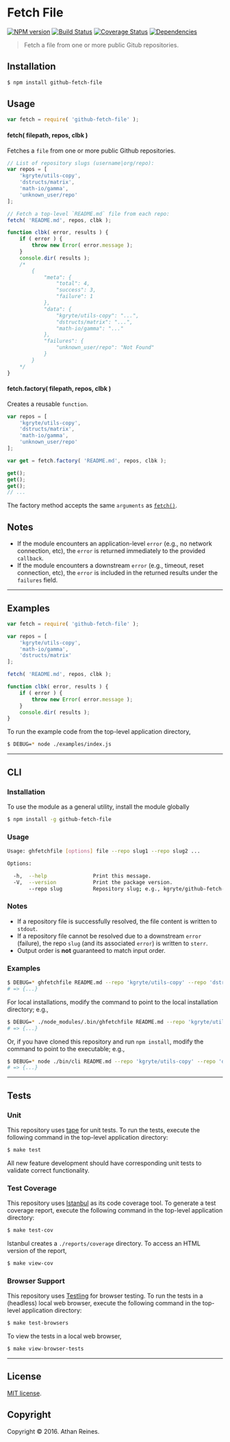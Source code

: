 Fetch File
===
[![NPM version][npm-image]][npm-url] [![Build Status][build-image]][build-url] [![Coverage Status][coverage-image]][coverage-url] [![Dependencies][dependencies-image]][dependencies-url]

> Fetch a file from one or more public Gitub repositories.


## Installation

``` bash
$ npm install github-fetch-file
```


## Usage

``` javascript
var fetch = require( 'github-fetch-file' );
```

<a name="fetch"></a>
#### fetch( filepath, repos, clbk )

Fetches a `file` from one or more public Github repositories.

``` javascript
// List of repository slugs (username|org/repo):
var repos = [
	'kgryte/utils-copy',
	'dstructs/matrix',
	'math-io/gamma',
	'unknown_user/repo'
];

// Fetch a top-level `README.md` file from each repo:
fetch( 'README.md', repos, clbk );

function clbk( error, results ) {
	if ( error ) {
		throw new Error( error.message );
	}
	console.dir( results );
	/*
		{
			"meta": {
				"total": 4,
				"success": 3,
				"failure": 1
			},
			"data": {
				"kgryte/utils-copy": "...",
				"dstructs/matrix": "...",
				"math-io/gamma": "..."
			},
			"failures": {
				"unknown_user/repo": "Not Found"
			}
		}
	*/
}
```


#### fetch.factory( filepath, repos, clbk )

Creates a reusable `function`.

``` javascript
var repos = [
	'kgryte/utils-copy',
	'dstructs/matrix',
	'math-io/gamma',
	'unknown_user/repo'
];

var get = fetch.factory( 'README.md', repos, clbk );

get();
get();
get();
// ...
```

The factory method accepts the same `arguments` as [`fetch()`](#fetch).


## Notes

*	If the module encounters an application-level `error` (e.g., no network connection, etc), the `error` is returned immediately to the provided `callback`.
*	If the module encounters a downstream `error` (e.g., timeout, reset connection, etc), the `error` is included in the returned results under the `failures` field.


---
## Examples

``` javascript
var fetch = require( 'github-fetch-file' );

var repos = [
	'kgryte/utils-copy',
	'math-io/gamma',
	'dstructs/matrix'
];

fetch( 'README.md', repos, clbk );

function clbk( error, results ) {
	if ( error ) {
		throw new Error( error.message );
	}
	console.dir( results );
}
```

To run the example code from the top-level application directory,

``` bash
$ DEBUG=* node ./examples/index.js
```


---
## CLI

### Installation

To use the module as a general utility, install the module globally

``` bash
$ npm install -g github-fetch-file
```


### Usage

``` bash
Usage: ghfetchfile [options] file --repo slug1 --repo slug2 ...

Options:

  -h,  --help               Print this message.
  -V,  --version            Print the package version.
       --repo slug          Repository slug; e.g., kgryte/github-fetch-file.
```


### Notes

*	If a repository file is successfully resolved, the file content is written to `stdout`.
*	If a repository file cannot be resolved due to a downstream `error` (failure), the repo `slug` (and its associated `error`) is written to `sterr`.
*	Output order is __not__ guaranteed to match input order.


### Examples

``` bash
$ DEBUG=* ghfetchfile README.md --repo 'kgryte/utils-copy' --repo 'dstructs/matrix' --repo 'math-io/gamma'
# => {...}
```

For local installations, modify the command to point to the local installation directory; e.g., 

``` bash
$ DEBUG=* ./node_modules/.bin/ghfetchfile README.md --repo 'kgryte/utils-copy' --repo 'dstructs/matrix' --repo 'math-io/gamma'
# => {...}
```

Or, if you have cloned this repository and run `npm install`, modify the command to point to the executable; e.g., 

``` bash
$ DEBUG=* node ./bin/cli README.md --repo 'kgryte/utils-copy' --repo 'dstructs/matrix' --repo 'math-io/gamma'
# => {...}
```


---
## Tests

### Unit

This repository uses [tape][tape] for unit tests. To run the tests, execute the following command in the top-level application directory:

``` bash
$ make test
```

All new feature development should have corresponding unit tests to validate correct functionality.


### Test Coverage

This repository uses [Istanbul][istanbul] as its code coverage tool. To generate a test coverage report, execute the following command in the top-level application directory:

``` bash
$ make test-cov
```

Istanbul creates a `./reports/coverage` directory. To access an HTML version of the report,

``` bash
$ make view-cov
```


### Browser Support

This repository uses [Testling][testling] for browser testing. To run the tests in a (headless) local web browser, execute the following command in the top-level application directory:

``` bash
$ make test-browsers
```

To view the tests in a local web browser,

``` bash
$ make view-browser-tests
```

<!-- [![browser support][browsers-image]][browsers-url] -->


---
## License

[MIT license](http://opensource.org/licenses/MIT).


## Copyright

Copyright &copy; 2016. Athan Reines.


[npm-image]: http://img.shields.io/npm/v/github-fetch-file.svg
[npm-url]: https://npmjs.org/package/github-fetch-file

[build-image]: http://img.shields.io/travis/kgryte/github-fetch-file/master.svg
[build-url]: https://travis-ci.org/kgryte/github-fetch-file

[coverage-image]: https://img.shields.io/codecov/c/github/kgryte/github-fetch-file/master.svg
[coverage-url]: https://codecov.io/github/kgryte/github-fetch-file?branch=master

[dependencies-image]: http://img.shields.io/david/kgryte/github-fetch-file.svg
[dependencies-url]: https://david-dm.org/kgryte/github-fetch-file

[dev-dependencies-image]: http://img.shields.io/david/dev/kgryte/github-fetch-file.svg
[dev-dependencies-url]: https://david-dm.org/dev/kgryte/github-fetch-file

[github-issues-image]: http://img.shields.io/github/issues/kgryte/github-fetch-file.svg
[github-issues-url]: https://github.com/kgryte/github-fetch-file/issues

[tape]: https://github.com/substack/tape
[istanbul]: https://github.com/gotwarlost/istanbul
[testling]: https://ci.testling.com
